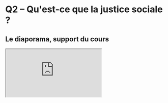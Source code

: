 # Q2 – Qu'est-ce que la justice sociale ?

## Le diaporama, support du cours

<iframe src="https://eyssette.github.io/marp-slides/slides/2021-2022/ST-s1-ch2-q2.html"></iframe>